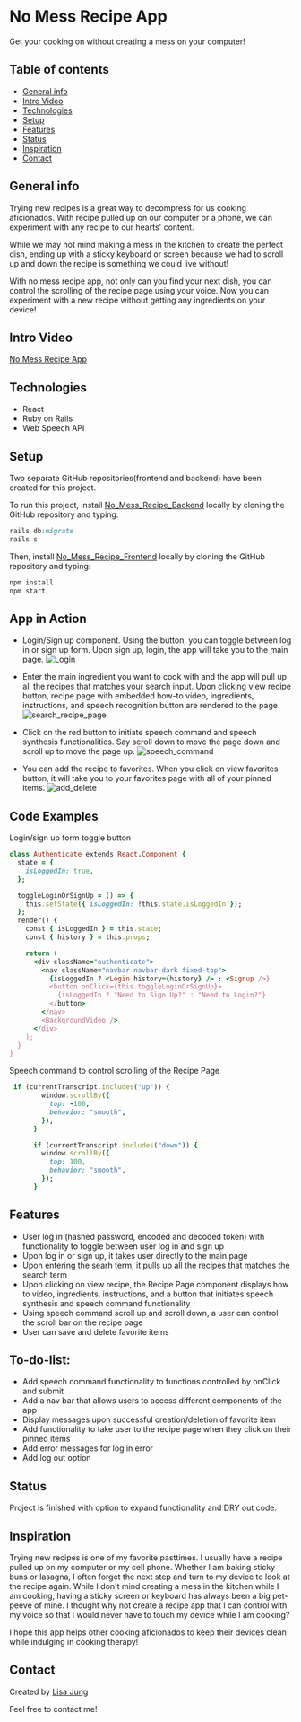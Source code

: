 # No Mess Recipe App

Get your cooking on without creating a mess on your computer!

## Table of contents

- [General info](#general-info)
- [Intro Video](#intro-video)
- [Technologies](#technologies)
- [Setup](#setup)
- [Features](#features)
- [Status](#status)
- [Inspiration](#inspiration)
- [Contact](#contact)

## General info

Trying new recipes is a great way to decompress for us cooking aficionados.
With recipe pulled up on our computer or a phone, we can experiment with any recipe to our hearts' content. 

While we may not mind making a mess in the kitchen to create the perfect dish, ending up with a sticky keyboard or screen because we had to scroll up and down the recipe is something we could live without!

With no mess recipe app, not only can you find your next dish, you can control the scrolling of the recipe page using your voice.
Now you can experiment with a new recipe without getting any ingredients on your device!

## Intro Video

[No Mess Recipe App](https://youtu.be/MqkuIBRldRU)

## Technologies

* React
* Ruby on Rails
* Web Speech API

## Setup

Two separate GitHub repositories(frontend and backend) have been created for this project.

To run this project, install [No_Mess_Recipe_Backend](https://github.com/LisaHJung/No_Mess_Recipe_Backend) locally by cloning the GitHub repository and typing:

```ruby
rails db:migrate
rails s
```

Then, install [No_Mess_Recipe_Frontend](https://github.com/LisaHJung/No_Mess_Recipe_Frontend) locally by cloning the GitHub repository and typing:

```ruby
npm install
npm start
```

## App in Action

* Login/Sign up component. Using the button, you can toggle between log in or sign up form. Upon sign up, login, the app will take you to the main page. 
   ![Login](https://user-images.githubusercontent.com/60980933/85210208-32616300-b2fb-11ea-994b-1010ad198d25.gif)
   
* Enter the main ingredient you want to cook with and the app will pull up all the recipes that matches your search input. Upon clicking view recipe button, recipe page with embedded how-to video, ingredients, instructions, and speech recognition button are rendered to the page. 
   ![search_recipe_page](https://user-images.githubusercontent.com/60980933/85211146-60e33c00-b303-11ea-837e-eb6ee7b3517f.gif)

* Click on the red button to initiate speech command and speech synthesis functionalities. Say scroll down to move the page down and scroll up to move the page up. 
   ![speech_command](https://user-images.githubusercontent.com/60980933/85210895-25477280-b301-11ea-8e76-2dcdc8378bd3.gif)

* You can add the recipe to favorites. When you click on view favorites button, it will take you to your favorites page with all of your pinned items. 
  ![add_delete](https://user-images.githubusercontent.com/60980933/85211594-dd781980-b307-11ea-95d7-cd1472246077.gif)


## Code Examples

Login/sign up form toggle button
```ruby
class Authenticate extends React.Component {
  state = {
    isLoggedIn: true,
  };

  toggleLoginOrSignUp = () => {
    this.setState({ isLoggedIn: !this.state.isLoggedIn });
  };
  render() {
    const { isLoggedIn } = this.state;
    const { history } = this.props;

    return (
      <div className="authenticate">
        <nav className="navbar navbar-dark fixed-top">
          {isLoggedIn ? <Login history={history} /> : <Signup />}
          <button onClick={this.toggleLoginOrSignUp}>
            {isLoggedIn ? "Need to Sign Up?" : "Need to Login?"}
          </button>
        </nav>
        <BackgroundVideo />
      </div>
    );
  }
}
```
Speech command to control scrolling of the Recipe Page
```ruby
 if (currentTranscript.includes("up")) {
        window.scrollBy({
          top: -100,
          behavior: "smooth",
        });
      }

      if (currentTranscript.includes("down")) {
        window.scrollBy({
          top: 100,
          behavior: "smooth",
        });
      }
```

## Features

- User log in (hashed password, encoded and decoded token) with functionality to toggle between user log in and sign up
- Upon log in or sign up, it takes user directly to the main page 
- Upon entering the searh term, it pulls up all the recipes that matches the search term
- Upon clicking on view recipe, the Recipe Page component displays how to video, ingredients, instructions, and a button that initiates speech synthesis and speech command functionality
- Using speech command scroll up and scroll down, a user can control the scroll bar on the recipe page
- User can save and delete favorite items 

## To-do-list:

- Add speech command functionality to functions controlled by onClick and submit
- Add a nav bar that allows users to access different components of the app
- Display messages upon successful creation/deletion of favorite item
- Add functionality to take user to the recipe page when they click on their pinned items
- Add error messages for log in error
- Add log out option

## Status

Project is finished with option to expand functionality and DRY out code.

## Inspiration

Trying new recipes is one of my favorite pasttimes. I usually have a recipe pulled up on my computer or my cell phone.
Whether I am baking sticky buns or lasagna, I often forget the next step and turn to my device to look at the recipe again. 
While I don't mind creating a mess in the kitchen while I am cooking, having a sticky screen or keyboard has always been a big pet-peeve of mine. 
I thought why not create a recipe app that I can control with my voice so that I would never have to touch my device while I am cooking?

I hope this app helps other cooking aficionados to keep their devices clean while indulging in cooking therapy!

## Contact

Created by [Lisa Jung](https://www.linkedin.com/in/lisa-jung-23304b53/)

Feel free to contact me!
